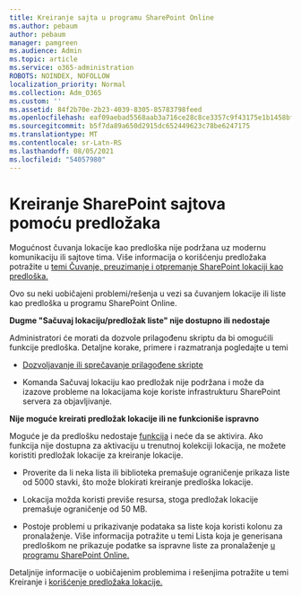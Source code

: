 ```yaml
---
title: Kreiranje sajta u programu SharePoint Online
ms.author: pebaum
author: pebaum
manager: pamgreen
ms.audience: Admin
ms.topic: article
ms.service: o365-administration
ROBOTS: NOINDEX, NOFOLLOW
localization_priority: Normal
ms.collection: Adm_O365
ms.custom: ''
ms.assetid: 84f2b70e-2b23-4039-8305-85783798feed
ms.openlocfilehash: eaf09aebad5568aab3a716ce28c8ce3357c9f43175e1b1458bfcd43fd95a71fa
ms.sourcegitcommit: b5f7da89a650d2915dc652449623c78be6247175
ms.translationtype: MT
ms.contentlocale: sr-Latn-RS
ms.lasthandoff: 08/05/2021
ms.locfileid: "54057980"
---
```

# <a name="create-sharepoint-sites-using-templates"></a>Kreiranje SharePoint sajtova pomoću predložaka

Mogućnost čuvanja lokacije kao predloška nije podržana uz modernu komunikaciju ili sajtove tima. Više informacija o korišćenju predložaka potražite u [temi Čuvanje, preuzimanje i otpremanje SharePoint lokaciji kao predloška.](https://docs.microsoft.com/sharepoint/dev/general-development/save-download-and-upload-a-sharepoint-site-as-a-template)

Ovo su neki uobičajeni problemi/rešenja u vezi sa čuvanjem lokacije ili liste kao predloška u programu SharePoint Online. 

**Dugme "Sačuvaj lokaciju/predložak liste" nije dostupno ili nedostaje**

Administratori će morati da dozvole prilagođenu skriptu da bi omogućili funkcije predloška. Detaljne korake, primere i razmatranja pogledajte u temi 

- [Dozvoljavanje ili sprečavanje prilagođene skripte](https://docs.microsoft.com/sharepoint/allow-or-prevent-custom-script)

- Komanda Sačuvaj lokaciju kao predložak nije podržana i može da izazove probleme na lokacijama koje koriste infrastrukturu SharePoint servera za objavljivanje.

**Nije moguće kreirati predložak lokacije ili ne funkcioniše ispravno**

Moguće je da predlošku nedostaje [funkcija](https://social.technet.microsoft.com/wiki/contents/articles/14423.sharepoint-2013-existing-features-guid.aspx) i neće da se aktivira. Ako funkcija nije dostupna za aktivaciju u trenutnoj kolekciji lokacija, ne možete koristiti predložak lokacije za kreiranje lokacije.

- Proverite da li neka lista ili [](https://support.office.com/article/Manage-large-lists-and-libraries-in-SharePoint-B8588DAE-9387-48C2-9248-C24122F07C59) biblioteka premašuje ograničenje prikaza liste od 5000 stavki, što može blokirati kreiranje predloška lokacije.

- Lokacija možda koristi previše resursa, stoga predložak lokacije premašuje ograničenje od 50 MB.


- Postoje problemi u prikazivanje podataka sa liste koja koristi kolonu za pronalaženje. Više informacija potražite u temi Lista koja je generisana predloškom ne prikazuje podatke sa ispravne liste za pronalaženje [u programu SharePoint Online.](https://docs.microsoft.com/sharepoint/support/lists-and-libraries/template-generated-list-incorrect-data)

Detaljnije informacije o uobičajenim problemima i rešenjima potražite u temi Kreiranje i [korišćenje predložaka lokacije.](https://support.office.com/article/Create-and-use-site-templates-60371B0F-00E0-4C49-A844-34759EBDD989)



